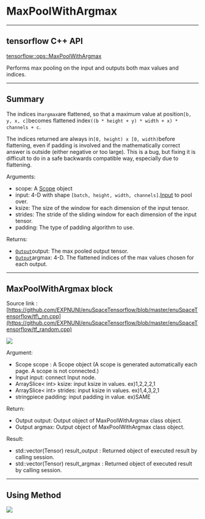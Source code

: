 # MaxPoolWithArgmax

---

## tensorflow C++ API

[tensorflow::ops::MaxPoolWithArgmax](https://www.tensorflow.org/api_docs/cc/class/tensorflow/ops/max-pool-with-argmax)

Performs max pooling on the input and outputs both max values and indices.

---

## Summary

The indices in`argmax`are flattened, so that a maximum value at position`[b, y, x, c]`becomes flattened index`((b * height + y) * width + x) * channels + c`.

The indices returned are always in`[0, height) x [0, width)`before flattening, even if padding is involved and the mathematically correct answer is outside \(either negative or too large\). This is a bug, but fixing it is difficult to do in a safe backwards compatible way, especially due to flattening.

Arguments:

* scope: A [Scope](https://www.tensorflow.org/api_docs/cc/class/tensorflow/scope.html#classtensorflow_1_1_scope) object
* input: 4-D with shape `[batch, height, width, channels]`.[Input](https://www.tensorflow.org/api_docs/cc/class/tensorflow/input.html#classtensorflow_1_1_input) to pool over.
* ksize: The size of the window for each dimension of the input tensor.
* strides: The stride of the sliding window for each dimension of the input tensor.
* padding: The type of padding algorithm to use.

Returns:

* [`Output`](https://www.tensorflow.org/api_docs/cc/class/tensorflow/output.html#classtensorflow_1_1_output)output: The max pooled output tensor.
* [`Output`](https://www.tensorflow.org/api_docs/cc/class/tensorflow/output.html#classtensorflow_1_1_output)argmax: 4-D. The flattened indices of the max values chosen for each output.

---

## MaxPoolWithArgmax block

Source link : [https://github.com/EXPNUNI/enuSpaceTensorflow/blob/master/enuSpaceTensorflow/tf\_nn.cpp](https://github.com/EXPNUNI/enuSpaceTensorflow/blob/master/enuSpaceTensorflow/tf_random.cpp)

![](/nn-ops/MaxPoolWithArgmax1.jpg)

Argument:

* Scope scope : A Scope object \(A scope is generated automatically each page. A scope is not connected.\)
* Input input: connect  Input node.
* ArraySlice&lt; int&gt; ksize: input ksize in values. ex\)1,2,2,2,1
* ArraySlice&lt; int&gt; strides: input ksize in values. ex\)1,4,3,2,1
* stringpiece padding: input padding in value. ex\)SAME

Return:

* Output output: Output object of MaxPoolWithArgmax class object.
* Output argmax: Output object of MaxPoolWithArgmax class object.

Result:

* std::vector\(Tensor\) result\_output  : Returned object of executed result by calling session.
* std::vector\(Tensor\) result\_argmax  : Returned object of executed result by calling session.

---

## Using Method

![](/nn-ops/MaxPoolWithArgmax2.jpg)

